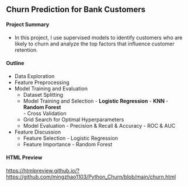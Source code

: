 ## Churn Prediction for Bank Customers

#### Project Summary 

- In this project, I use supervised models to identify customers who are likely to churn and analyze the top factors that influence customer retention.

#### Outline

- Data Exploration
- Feature Preprocessing
- Model Training and Evaluation
  - Dataset Splitting
  - Model Training and Selection
        - **Logistic Regression**
        - **KNN**
        - **Random Forest**     
        - Cross Validation
  - Grid Search for Optimal Hyperparameters
  - Model Evaluation
        - Precision & Recall & Accuracy
        - ROC & AUC
- Feature Discussion
  - Feature Selection - Logistic Regression
  - Feature Importance - Random Forest 

#### HTML Preview

https://htmlpreview.github.io/?https://github.com/mingzhao1103/Python_Churn/blob/main/churn.html
